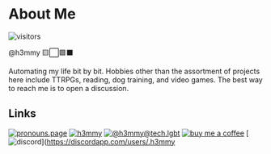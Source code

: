 # About Me
![visitors](https://visitor-badge.glitch.me/badge?page_id=h3mmy&left_color=green&right_color=red)

@h3mmy 🟨⬜️🟪⬛️

Automating my life bit by bit.
Hobbies other than the assortment of projects here include TTRPGs, reading, dog training, and video games.
The best way to reach me is to open a discussion.

## Links

[![pronouns.page]()](https://en.pronouns.page/@h3mmy)
  [![h3mmy](https://img.shields.io/badge/h3mmy-330F63?style=for-the-badge&logo=gitlab&logoColor=white)](https://gitlab.com/h3mmy)
  [![@h3mmy@tech.lgbt](https://img.shields.io/badge/%40h3mmy%40tech.lgbt-6364FF?style=for-the-badge&logo=Mastodon&logoColor=white)](https://tech.lgbt/@h3mmy)
  [![buy me a coffee](https://img.shields.io/badge/Buy_Me_A_Coffee-FFDD00?style=for-the-badge&logo=buy-me-a-coffee&logoColor=black)](https://www.buymeacoffee.com/h3mmy)
  [![discord](https://img.shields.io/badge/.h3mmy-5865F2?style=for-the-badge&logo=discord&logoColor=white)](https://discordapp.com/users/.h3mmy

